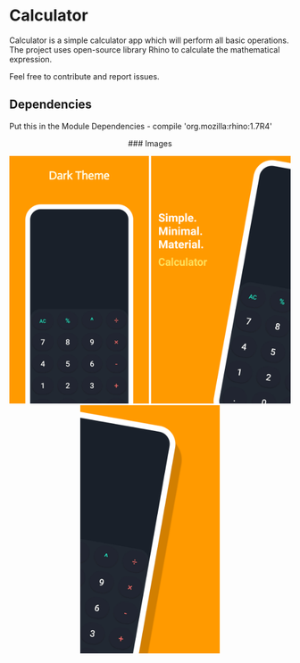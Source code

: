 # Calculator 

Calculator is a simple calculator app which will perform all basic operations. The project uses open-source library Rhino to calculate the mathematical expression.

Feel free to contribute and report issues.

## Dependencies

Put this in the Module Dependencies - compile 'org.mozilla:rhino:1.7R4'

<p align="center">### Images </p>

<p align="center">
   <img src="https://raw.githubusercontent.com/joyetgeorge/Calculator/master/img/project3.png" width="250">
   <img src="https://raw.githubusercontent.com/joyetgeorge/Calculator/master/img/project2.png" width="250">
   <img src="https://raw.githubusercontent.com/joyetgeorge/Calculator/master/img/project4.png" width="250">
</p>
